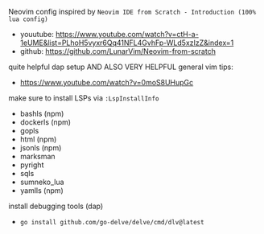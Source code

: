 Neovim config inspired by `Neovim IDE from Scratch - Introduction (100% lua config)`
- youutube: https://www.youtube.com/watch?v=ctH-a-1eUME&list=PLhoH5vyxr6Qq41NFL4GvhFp-WLd5xzIzZ&index=1
- github: https://github.com/LunarVim/Neovim-from-scratch

quite helpful dap setup AND ALSO VERY HELPFUL general vim tips:
- https://www.youtube.com/watch?v=0moS8UHupGc

make sure to install LSPs via `:LspInstallInfo`
- bashls (npm)
- dockerls (npm)
- gopls
- html (npm)
- jsonls (npm)
- marksman
- pyright
- sqls
- sumneko_lua
- yamlls (npm)

install debugging tools (dap)
- `go install github.com/go-delve/delve/cmd/dlv@latest`
